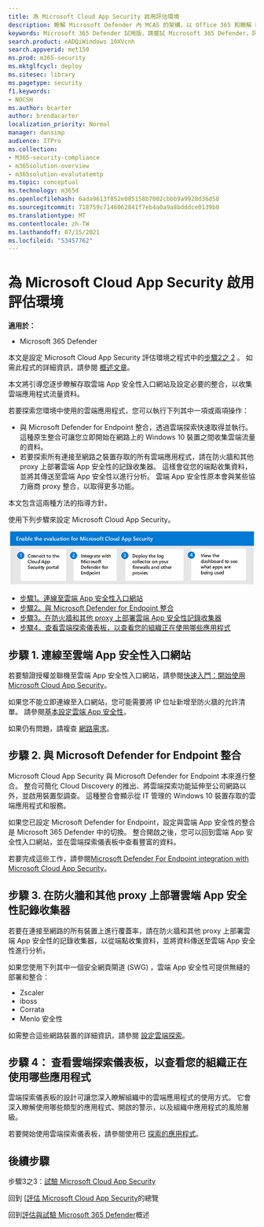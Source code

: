 ```yaml
---
title: 為 Microsoft Cloud App Security 啟用評估環境
description: 瞭解 Microsoft Defender 內 MCAS 的架構，以 Office 365 和瞭解 Microsoft 365 Defender 產品之間的互動。
keywords: Microsoft 365 Defender 試用版，請嘗試 Microsoft 365 Defender，評估 Microsoft 365 Defender，Microsoft 365 Defender 評估實驗室，Microsoft 365 Defender 試驗，網路安全性，高級持續性威脅，企業安全性，裝置，裝置，身分識別，使用者，資料，應用程式，事件，自動化調查和修正，高級搜尋
search.product: eADQiWindows 10XVcnh
search.appverid: met150
ms.prod: m365-security
ms.mktglfcycl: deploy
ms.sitesec: library
ms.pagetype: security
f1.keywords:
- NOCSH
ms.author: bcarter
author: brendacarter
localization_priority: Normal
manager: dansimp
audience: ITPro
ms.collection:
- M365-security-compliance
- m365solution-overview
- m365solution-evalutatemtp
ms.topic: conceptual
ms.technology: m365d
ms.openlocfilehash: 6ada9613f852e085158b7002cbbb9a9928d36d58
ms.sourcegitcommit: 718759c7146062841f7eb4a0a9a8bdddce0139b0
ms.translationtype: MT
ms.contentlocale: zh-TW
ms.lasthandoff: 07/15/2021
ms.locfileid: "53457762"
---
```

# <a name="enable-the-evaluation-environment-for-microsoft-cloud-app-security"></a>為 Microsoft Cloud App Security 啟用評估環境


**適用於：**

- Microsoft 365 Defender

本文是設定 Microsoft Cloud App Security 評估環境之程式中的[步驟2之 2](eval-defender-mcas-overview.md) 。 如需此程式的詳細資訊，請參閱 [概述文章](eval-defender-mcas-overview.md)。

本文將引導您逐步瞭解存取雲端 App 安全性入口網站及設定必要的整合，以收集雲端應用程式流量資料。

若要探索您環境中使用的雲端應用程式，您可以執行下列其中一項或兩項操作：

- 與 Microsoft Defender for Endpoint 整合，透過雲端探索快速取得並執行。 這種原生整合可讓您立即開始在網路上的 Windows 10 裝置之間收集雲端流量的資料。
- 若要探索所有連接至網路之裝置存取的所有雲端應用程式，請在防火牆和其他 proxy 上部署雲端 App 安全性的記錄收集器。 這樣會從您的端點收集資料，並將其傳送至雲端 App 安全性以進行分析。 雲端 App 安全性原本會與某些協力廠商 proxy 整合，以取得更多功能。

本文包含這兩種方法的指導方針。

使用下列步驟來設定 Microsoft Cloud App Security。

![在 microsoft Defender 評估環境中啟用 microsoft Microsoft Cloud App Security 的步驟](../../media/defender/m365-defender-mcas-eval-enable-steps.png)

- [步驟1。連線至雲端 App 安全性入口網站](#step-1-connect-to-the-cloud-app-security-portal)
- [步驟2。與 Microsoft Defender for Endpoint 整合](#step-2-integrate-with-microsoft-defender-for-endpoint)
- [步驟3。在防火牆和其他 proxy 上部署雲端 App 安全性記錄收集器](#step-3-deploy-the-cloud-app-security-log-collector-on-your-firewalls-and-other-proxies)
- [步驟4。查看雲端探索儀表板，以查看您的組織正在使用哪些應用程式](#step-4-view-the-cloud-discovery-dashboard-to-see-what-apps-are-being-used-in-your-organization)

## <a name="step-1-connect-to-the-cloud-app-security-portal"></a>步驟 1. 連線至雲端 App 安全性入口網站

若要驗證授權並聯機至雲端 App 安全性入口網站，請參閱[快速入門：開始使用 Microsoft Cloud App Security](/cloud-app-security/getting-started-with-cloud-app-security)。 

如果您不能立即連線至入口網站，您可能需要將 IP 位址新增至防火牆的允許清單。 請參閱[基本設定雲端 App 安全性](/cloud-app-security/general-setup)。

如果仍有問題，請複查 [網路需求](/cloud-app-security/network-requirements)。

## <a name="step-2-integrate-with-microsoft-defender-for-endpoint"></a>步驟 2. 與 Microsoft Defender for Endpoint 整合

Microsoft Cloud App Security 與 Microsoft Defender for Endpoint 本來進行整合。 整合可簡化 Cloud Discovery 的推出、將雲端探索功能延伸至公司網路以外，並啟用裝置型調查。 這種整合會顯示從 IT 管理的 Windows 10 裝置存取的雲端應用程式和服務。 

如果您已設定 Microsoft Defender for Endpoint，設定與雲端 App 安全性的整合是 Microsoft 365 Defender 中的切換。 整合開啟之後，您可以回到雲端 App 安全性入口網站，並在雲端探索儀表板中查看豐富的資料。

若要完成這些工作，請參閱[Microsoft Defender For Endpoint integration with Microsoft Cloud App Security](/cloud-app-security/mde-integration)。 

## <a name="step-3-deploy-the-cloud-app-security-log-collector-on-your-firewalls-and-other-proxies"></a>步驟 3. 在防火牆和其他 proxy 上部署雲端 App 安全性記錄收集器

若要在連接至網路的所有裝置上進行覆蓋率，請在防火牆和其他 proxy 上部署雲端 App 安全性的記錄收集器，以從端點收集資料，並將資料傳送至雲端 App 安全性進行分析。 

如果您使用下列其中一個安全網頁閘道 (SWG) ，雲端 App 安全性可提供無縫的部署和整合：
- Zscaler
- iboss
- Corrata
- Menlo 安全性

如需整合這些網路裝置的詳細資訊，請參閱 [設定雲端探索](/cloud-app-security/set-up-cloud-discovery)。 
## <a name="step-4-view-the-cloud-discovery-dashboard-to-see-what-apps-are-being-used-in-your-organization"></a>步驟 4： 查看雲端探索儀表板，以查看您的組織正在使用哪些應用程式

雲端探索儀表板的設計可讓您深入瞭解組織中的雲端應用程式的使用方式。 它會深入瞭解使用哪些類型的應用程式、開啟的警示，以及組織中應用程式的風險層級。 

若要開始使用雲端探索儀表板，請參閱使用已 [探索的應用程式](/cloud-app-security/discovered-apps)。

## <a name="next-steps"></a>後續步驟

步驟3之3：[試驗 Microsoft Cloud App Security](eval-defender-mcas-pilot.md)

回到 [[評估 Microsoft Cloud App Security](eval-defender-mcas-overview.md)的總覽

回到[評估與試驗 Microsoft 365 Defender](eval-overview.md)概述